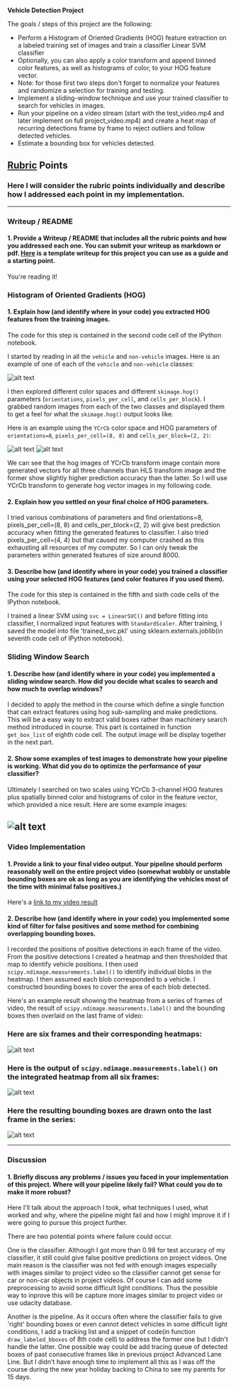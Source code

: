 **Vehicle Detection Project**

The goals / steps of this project are the following:

* Perform a Histogram of Oriented Gradients (HOG) feature extraction on a labeled training set of images and train a classifier Linear SVM classifier
* Optionally, you can also apply a color transform and append binned color features, as well as histograms of color, to your HOG feature vector. 
* Note: for those first two steps don't forget to normalize your features and randomize a selection for training and testing.
* Implement a sliding-window technique and use your trained classifier to search for vehicles in images.
* Run your pipeline on a video stream (start with the test_video.mp4 and later implement on full project_video.mp4) and create a heat map of recurring detections frame by frame to reject outliers and follow detected vehicles.
* Estimate a bounding box for vehicles detected.

[//]: # (Image References)
[image1]: ./output_images/car_non_car.jpg
[image2]: ./output_images/HLS_HOG_car.jpg
[image3]: ./output_images/YCrCb_HOG_car.jpg
[image4]: ./output_images/detected_vehicles_of_boxes.jpg
[image5]: ./output_images/heatmap_detected_vehicles.jpg
[image6]: ./output_images/label_detected_vehicles.jpg
[image7]: ./output_images/Bounding_box_detected_vehicles.jpg
[video1]: ./project_video_output.mp4

## [Rubric](https://review.udacity.com/#!/rubrics/513/view) Points
### Here I will consider the rubric points individually and describe how I addressed each point in my implementation.  

---
### Writeup / README

#### 1. Provide a Writeup / README that includes all the rubric points and how you addressed each one.  You can submit your writeup as markdown or pdf.  [Here](https://github.com/udacity/CarND-Vehicle-Detection/blob/master/writeup_template.md) is a template writeup for this project you can use as a guide and a starting point.  

You're reading it!

### Histogram of Oriented Gradients (HOG)

#### 1. Explain how (and identify where in your code) you extracted HOG features from the training images.

The code for this step is contained in the second code cell of the IPython notebook.  

I started by reading in all the `vehicle` and `non-vehicle` images.  Here is an example of one of each of the `vehicle` and `non-vehicle` classes:

![alt text][image1]

I then explored different color spaces and different `skimage.hog()` parameters (`orientations`, `pixels_per_cell`, and `cells_per_block`).  I grabbed random images from each of the two classes and displayed them to get a feel for what the `skimage.hog()` output looks like.

Here is an example using the `YCrCb` color space and HOG parameters of `orientations=8`, `pixels_per_cell=(8, 8)` and `cells_per_block=(2, 2)`:


![alt text][image2]
![alt text][image3]

We can see that the hog images of YCrCb transform image contain more generated vectors for all three channels than HLS transform image and the former show slightly higher prediction accuracy than the latter. So I will use YCrCb transform to generate hog vector images in my following code.

#### 2. Explain how you settled on your final choice of HOG parameters.

I tried various combinations of parameters and find orientations=8, pixels_per_cell=(8, 8) and cells_per_block=(2, 2) will give best prediction accuracy when fitting the generated features to classifier. I also tried pixels_per_cell=(4, 4) but that caused my computer crashed as this exhausting all resources of my computer. So I can only tweak the parameters within generated features of size around 8000.

#### 3. Describe how (and identify where in your code) you trained a classifier using your selected HOG features (and color features if you used them).

The code for this step is contained in the fifth and sixth code cells of the IPython notebook.  

I trained a linear SVM using `svc = LinearSVC()` and before fitting into classifier, I normalized input features with `StandardScaler`. After training, I saved the model into file 'trained_svc.pkl' using sklearn.externals.joblib(in seventh code cell of IPython notebook).

### Sliding Window Search

#### 1. Describe how (and identify where in your code) you implemented a sliding window search.  How did you decide what scales to search and how much to overlap windows?

I decided to apply the method in the course which define a single function that can extract features using hog sub-sampling and make predictions. This will be a easy way to extract valid boxes rather than machinery search method introduced in course. This part is contained in function `get_box_list` of eighth code cell. The output image will be display together in the next part. 

#### 2. Show some examples of test images to demonstrate how your pipeline is working.  What did you do to optimize the performance of your classifier?

Ultimately I searched on two scales using YCrCb 3-channel HOG features plus spatially binned color and histograms of color in the feature vector, which provided a nice result.  Here are some example images:

![alt text][image4]
---

### Video Implementation

#### 1. Provide a link to your final video output.  Your pipeline should perform reasonably well on the entire project video (somewhat wobbly or unstable bounding boxes are ok as long as you are identifying the vehicles most of the time with minimal false positives.)
Here's a [link to my video result](./project_video_output.mp4)


#### 2. Describe how (and identify where in your code) you implemented some kind of filter for false positives and some method for combining overlapping bounding boxes.

I recorded the positions of positive detections in each frame of the video.  From the positive detections I created a heatmap and then thresholded that map to identify vehicle positions.  I then used `scipy.ndimage.measurements.label()` to identify individual blobs in the heatmap.  I then assumed each blob corresponded to a vehicle.  I constructed bounding boxes to cover the area of each blob detected.  

Here's an example result showing the heatmap from a series of frames of video, the result of `scipy.ndimage.measurements.label()` and the bounding boxes then overlaid on the last frame of video:

### Here are six frames and their corresponding heatmaps:

![alt text][image5]

### Here is the output of `scipy.ndimage.measurements.label()` on the integrated heatmap from all six frames:
![alt text][image6]

### Here the resulting bounding boxes are drawn onto the last frame in the series:
![alt text][image7]



---

### Discussion

#### 1. Briefly discuss any problems / issues you faced in your implementation of this project.  Where will your pipeline likely fail?  What could you do to make it more robust?

Here I'll talk about the approach I took, what techniques I used, what worked and why, where the pipeline might fail and how I might improve it if I were going to pursue this project further.  

There are two potential points where failure could occur.

One is the classifier. Although I got more than 0.98 for test accuracy of my classifier, it still could give false positive predictions on project videos. One main reason is the classifier was not fed with enough images especially with images similar to project video so the classifier cannot get sense for car or non-car objects in project videos. Of course I can add some preprocessing to avoid some difficult light conditions. Thus the possible way to inprove this will be capture more images similar to project video or use udacity database.

Another is the pipeline. As it occurs often where the classifier fails to give 'right' bounding boxes or even cannot detect vehicles in some difficult light conditions, I add a tracking list and a snippet of code(in function `draw_labeled_bboxes` of 8th code cell) to address the former one but I didn't handle the latter. One possible way could be add tracing queue of detected boxes of past consecutive frames like in previous project Advanced Lane Line. But I didn't have enough time to implement all this as I was off the course during the new year holiday backing to China to see my parents for 15 days.
